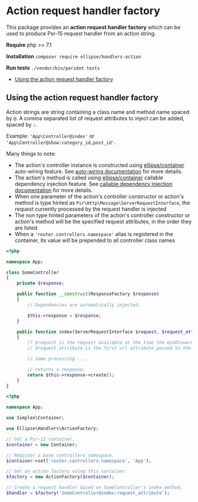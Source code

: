 # Action request handler factory

This package provides an **action request handler factory**  which can be used to produce Psr-15 request handler from an action string.

**Require** php >= 7.1

**Installation** `composer require ellipse/handlers-action`

**Run tests** `./vendor/bin/peridot tests`

- [Using the action request handler factory](#using-the-action-request-handler-factory)

## Using the action request handler factory

Action strings are string containing a class name and method name spaced by `@`. A comma separated list of request attributes to inject can be added, spaced by `:`.

Example: `'App\Controller@index'` or `'App\Controller@show:category_id,post_id'`.

Many things to note:

- The action's controller instance is constructed using [ellipse/container](https://github.com/ellipsephp/container) auto-wiring feature. See [auto-wiring documentation](https://github.com/ellipsephp/container#auto-wiring) for more details.
- The action's method is called using [ellipse/container](https://github.com/ellipsephp/container) callable dependency injection feature. See [callable dependency injection documentation](https://github.com/ellipsephp/container#callable-dependency-injection) for more details.
- When one parameter of the action's controller constructor or action's method is type hinted as `Psr\Http\Message\ServerRequestInterface`, the request currently processed by the request handler is injected
- The non type hinted parameters of the action's controller constructor or action's method will be the specified request attributes, in the order they are listed
- When a `'router.controllers.namespace'` alias is registered in the container, its value will be prepended to all controller class names

```php
<?php

namespace App;

class SomeController
{
    private $response;

    public function __construct(ResponseFactory $response)
    {
        // Dependencies are automatically injected.

        $this->response = $response;
    }

    public function index(ServerRequestInterface $request, $request_attribute)
    {
        // $request is the request available at the time the middleware is being processed.
        // $request_attribute is the first url attribute passed to the Action instance.

        // some processing ...

        // returns a response.
        return $this->response->create();
    }
}
```

```php
<?php

namespace App;

use Simplex\Container;

use Ellipse\Handlers\ActionFactory;

// Get a Psr-11 container.
$container = new Container;

// Register a base controllers namespace.
$container->set('router.controllers.namespace', 'App');

// Get an action factory using this container.
$factory = new ActionFactory($container);

// Create a request handler based on SomeController's index method.
$handler = $factory('SomeController@index:request_attribute');
```
